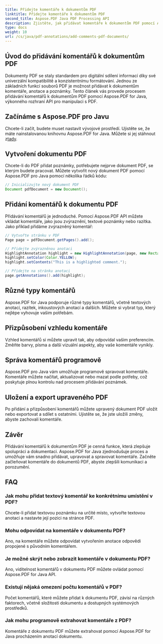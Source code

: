 ```yaml
---
title: Přidejte komentáře k dokumentům PDF
linktitle: Přidejte komentáře k dokumentům PDF
second_title: Aspose.PDF Java PDF Processing API
description: Zjistěte, jak přidávat komentáře k dokumentům PDF pomocí Aspose.PDF pro Javu – průvodce krok za krokem s příklady kódu.
type: docs
weight: 10
url: /cs/java/pdf-annotations/add-comments-pdf-documents/
---
```


## Úvod do přidávání komentářů k dokumentům PDF

Dokumenty PDF se staly standardem pro digitální sdílení informací díky své univerzální kompatibilitě a konzistentnímu formátování. Jednou ze základních funkcí souborů PDF je možnost přidávat k dokumentům komentáře, anotace a poznámky. Tento článek vás provede procesem přidávání komentářů k dokumentům PDF pomocí Aspose.PDF for Java, výkonného rozhraní API pro manipulaci s PDF.

## Začínáme s Aspose.PDF pro Javu

 Chcete-li začít, budete muset nastavit vývojové prostředí. Ujistěte se, že máte nainstalovanou knihovnu Aspose.PDF for Java. Můžete si jej stáhnout z[tady](https://releases.aspose.com/pdf/java/).

## Vytvoření dokumentu PDF

Chcete-li do PDF přidat poznámky, potřebujete nejprve dokument PDF, se kterým budete pracovat. Můžete vytvořit nový dokument PDF pomocí Aspose.PDF pro Java pomocí několika řádků kódu:

```java
// Inicializujte nový dokument PDF
Document pdfDocument = new Document();
```

## Přidání komentářů k dokumentu PDF

Přidávání komentářů je jednoduché. Pomocí Aspose.PDF API můžete vkládat komentáře, jako jsou zvýraznění, textové poznámky nebo razítka. Jako příklad přidáme zvýrazněný komentář:

```java
// Vytvořte stránku v PDF
Page page = pdfDocument.getPages().add();

// Přidejte zvýrazněnou anotaci
HighlightAnnotation highlight = new HighlightAnnotation(page, new Rectangle(100, 100, 200, 200));
highlight.setColor(Color.YELLOW);
highlight.setContents("This is a highlighted comment.");

// Přidejte na stránku anotaci
page.getAnnotations().add(highlight);
```

## Různé typy komentářů

Aspose.PDF for Java podporuje různé typy komentářů, včetně textových anotací, razítek, inkoustových anotací a dalších. Můžete si vybrat typ, který nejlépe vyhovuje vašim potřebám.

## Přizpůsobení vzhledu komentáře

Vzhled komentářů si můžete upravit tak, aby odpovídal vašim preferencím. Změňte barvy, písma a další vizuální aspekty, aby vaše komentáře vynikly.

## Správa komentářů programově

Aspose.PDF pro Java vám umožňuje programově spravovat komentáře. Komentáře můžete načítat, aktualizovat nebo mazat podle potřeby, což poskytuje plnou kontrolu nad procesem přidávání poznámek.

## Uložení a export upraveného PDF

Po přidání a přizpůsobení komentářů můžete upravený dokument PDF uložit nebo exportovat a sdílet s ostatními. Ujistěte se, že jste uložili změny, abyste zachovali komentáře.

## Závěr

Přidávání komentářů k dokumentům PDF je cenná funkce, která zlepšuje spolupráci a dokumentaci. Aspose.PDF for Java zjednodušuje proces a umožňuje vám snadno přidávat, upravovat a spravovat komentáře. Začněte začleňovat komentáře do dokumentů PDF, abyste zlepšili komunikaci a porozumění.

## FAQ

### Jak mohu přidat textový komentář ke konkrétnímu umístění v PDF?

Chcete-li přidat textovou poznámku na určité místo, vytvořte textovou anotaci a nastavte její pozici na stránce PDF.

### Mohu odpovídat na komentáře v dokumentu PDF?

Ano, na komentáře můžete odpovídat vytvořením anotace odpovědi propojené s původním komentářem.

### Je možné skrýt nebo zobrazit komentáře v dokumentu PDF?

Ano, viditelnost komentářů v dokumentu PDF můžete ovládat pomocí Aspose.PDF for Java API.

### Existují nějaká omezení počtu komentářů v PDF?

Počet komentářů, které můžete přidat k dokumentu PDF, závisí na různých faktorech, včetně složitosti dokumentu a dostupných systémových prostředků.

### Jak mohu programově extrahovat komentáře z PDF?

Komentáře z dokumentu PDF můžete extrahovat pomocí Aspose.PDF for Java procházením anotací dokumentu.